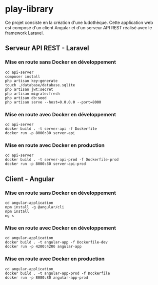 # play-library
Ce projet consiste en la création d'une ludothèque. Cette application web est composé d'un client Angular et d'un serveur API REST réalisé avec le framework Laravel.

## Serveur API REST - Laravel

### Mise en route sans Docker en développement

```shell
cd api-server
composer install
php artisan key:generate
touch ./database/database.sqlite
php artisan jwt:secret
php artisan migrate:fresh
php artisan db:seed
php artisan serve --host=0.0.0.0 --port=8000
```

### Mise en route avec Docker en développement

```shell
cd api-server
docker build . -t server-api -f Dockerfile
docker run -p 8000:80 server-api
```

### Mise en route avec Docker en production

```shell
cd api-server
docker build . -t server-api-prod -f Dockerfile-prod
docker run -p 8000:80 server-api-prod
```

## Client - Angular

### Mise en route sans Docker en développement

```shell
cd angular-application
npm install -g @angular/cli
npm install
ng s
```

### Mise en route avec Docker en développement

```shell
cd angular-application
docker build . -t angular-app -f Dockerfile-dev
docker run -p 4200:4200 angular-app
```

### Mise en route avec Docker en production

```shell
cd angular-application
docker build . -t angular-app-prod -f Dockerfile
docker run -p 8080:80 angular-app-prod
```
